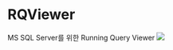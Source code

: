 RQViewer
========
MS SQL Server를 위한 Running Query Viewer
<img src="https://raw.github.com/DaegiKim/RQViewer/master/screenshot/screenshot1.png">
